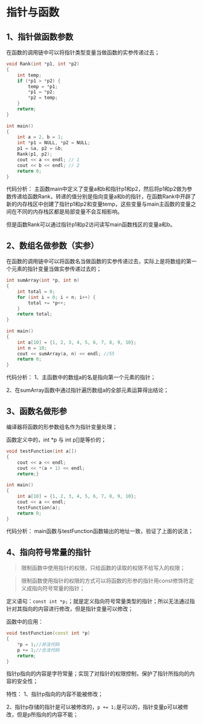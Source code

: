 # 指针与函数

## 1、指针做函数参数
在函数的调用链中可以将指针类型变量当做函数的实参传递过去；

```cpp
void Rank(int *p1, int *p2)  
{  
    int temp;  
    if (*p1 > *p2) {  
        temp = *p1;  
        *p1 = *p2;  
        *p2 = temp;  
    }  
    return;  
}  
  
int main()  
{  
    int a = 2, b = 1;  
    int *p1 = NULL, *p2 = NULL;  
    p1 = &a, p2 = &b;  
    Rank(p1, p2);  
    cout << a << endl; // 1  
    cout << b << endl; // 2  
    return 0;  
}
```

代码分析：
主函数main中定义了变量a和b和指针p1和p2，然后将p1和p2做为参数传递给函数Rank，转递的值分别是指向变量a和b的指针，在函数Rank中开辟了新的内存栈区中创建了指针p1和p2和变量temp，这些变量与main主函数的变量之间在不同的内存栈区都是局部变量不会互相影响。

但是函数Rank可以通过指针p1和p2访问读写main函数栈区的变量a和b。


## 2、数组名做参数（实参）
在函数的调用链中可以将函数名当做函数的实参传递过去，实际上是将数组的第一个元素的指针变量当做实参传递过去的；

```cpp
int sumArray(int *p, int n)  
{  
    int total = 0;  
    for (int i = 0; i < n; i++) {  
        total += *p++;  
    }  
    return total;  
}  
  
int main()  
{  
    int a[10] = {1, 2, 3, 4, 5, 6, 7, 8, 9, 10};  
    int n = 10;  
    cout << sumArray(a, n) << endl; //55  
    return 0;  
}
```

代码分析：
1、主函数中的数组a的名是指向第一个元素的指针；

2、在sumArray函数中通过指针遍历数组a的全部元素运算得出结论；


## 3、函数名做形参
编译器将函数的形参数组名作为指针变量处理；

函数定义中的，int \*p 与 int p[]是等价的；

```cpp
void testFunction(int a[])  
{  
    cout << a << endl;  
    cout << *(a + 1) << endl;  
    return;}  
  
int main()  
{  
    int a[10] = {1, 2, 3, 4, 5, 6, 7, 8, 9, 10};  
    cout << a << endl;  
    testFunction(a);  
    return 0;  
}
```

代码分析：
main函数与testFunction函数输出的地址一致，验证了上面的说法；

## 4、指向符号常量的指针
> 限制函数中使用指针的权限，只给函数的读取的权限不给写入的权限；

> 限制函数使用指针的权限的方式可以将函数的形参的指针用const修饰符定义成指向符号常量的指针；

定义语句：`const int *p;`；就是定义指向符号常量类型的指针；所以无法通过指针对其指向的内容进行修改，但是指针变量可以修改；

函数中的应用：

```cpp
void testFunction(const int *p)
{
	*p = 1;//非法代码
	p += 1;//合法代码
	return;
}
```

指针p指向的内容是字符常量；实现了对指针的权限控制，保护了指针所指向的内容的安全性；

特性：
1、指针p指向的内容不能被修改；

2、指针p存储的指针是可以被修改的，`p += 1;`是可以的，指针变量p可以被修改，但是p所指向的内容不能；
